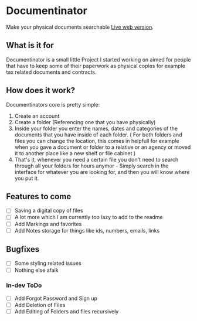 # Documentinator
Make your physical documents searchable [Live web version](https://documentinator.vercel.app/).

## What is it for
Documentinator is a small little Project I started working on aimed for people that have to keep some of their paperwork as physical copies for example tax related documents and contracts.

## How does it work?
Documentinators core is pretty simple:
1. Create an account
2. Create a folder (Referencing one that you have physically)
3. Inside your folder you enter the names, dates and categories of the documents that you have inside of each folder.
( For both folders and files you can change the location, this comes in helpfull for example when you gave a document or folder to a relative or an agency or moved it to another place like a new shelf or file cabinet )
4. That's it, whenever you need a certain file you don't need to search through all your folders for hours anymor - Simply search in the interface for whatever you are looking for, and then you will know where you put it.

## Features to come
- [ ] Saving a digital copy of files
- [ ] A lot more which I am currently too lazy to add to the readme
- [ ] Add Markings and favorites 
- [ ] Add Notes storage for things like ids, numbers, emails, links

## Bugfixes
- [ ] Some styling related issues
- [ ] Nothing else afaik

### In-dev ToDo
- [ ] Add Forgot Password and Sign up
- [ ] Add Deletion of Files 
- [ ] Add Editing of Folders and files recursively
